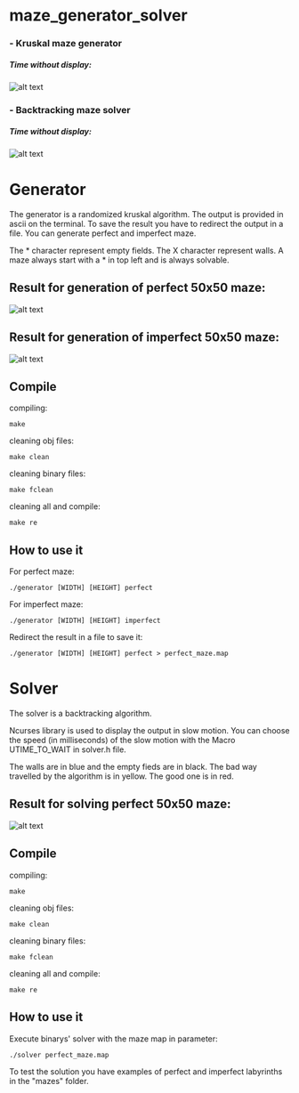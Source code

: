 # maze_generator_solver
### - Kruskal maze generator

##### Time without display:
![alt text](https://raw.githubusercontent.com/nasrat-v/maze_generator_solver/master/img/create_time_250x250.png)

### - Backtracking maze solver

##### Time without display:
![alt text](https://raw.githubusercontent.com/nasrat-v/maze_generator_solver/master/img/solve_time_250x250.png)

# Generator
The generator is a randomized kruskal algorithm.
The output is provided in ascii on the terminal.
To save the result you have to redirect the output in a file.
You can generate perfect and imperfect maze.

The * character represent empty fields.
The X character represent walls.
A maze always start with a * in top left and is always solvable.

## Result for generation of perfect 50x50 maze:

![alt text](https://raw.githubusercontent.com/nasrat-v/maze_generator_solver/master/img/generation_perfect_50x50.png)

## Result for generation of imperfect 50x50 maze:

![alt text](https://raw.githubusercontent.com/nasrat-v/maze_generator_solver/master/img/generation_imperfect_50x50.png)

## Compile
compiling:
    
    make
    
cleaning obj files:

    make clean
    
cleaning binary files:

    make fclean
    
    
cleaning all and compile:

    make re
    
## How to use it
For perfect maze:
 
    ./generator [WIDTH] [HEIGHT] perfect
    
For imperfect maze:

    ./generator [WIDTH] [HEIGHT] imperfect
    
Redirect the result in a file to save it:

    ./generator [WIDTH] [HEIGHT] perfect > perfect_maze.map
    
# Solver
The solver is a backtracking algorithm.

Ncurses library is used to display the output in slow motion.
You can choose the speed (in milliseconds) of the slow motion with the Macro UTIME_TO_WAIT in solver.h file.

The walls are in blue and the empty fieds are in black.
The bad way travelled by the algorithm is in yellow. The good one is in red.

## Result for solving perfect 50x50 maze:

![alt text](https://raw.githubusercontent.com/nasrat-v/maze_generator_solver/master/img/solve_perfect_50x50.png)

## Compile
compiling:
    
    make
    
cleaning obj files:

    make clean
    
cleaning binary files:

    make fclean
    
    
cleaning all and compile:

    make re
    
## How to use it
Execute binarys' solver with the maze map in parameter:

    ./solver perfect_maze.map

To test the solution you have examples of perfect and imperfect labyrinths in the "mazes" folder.
